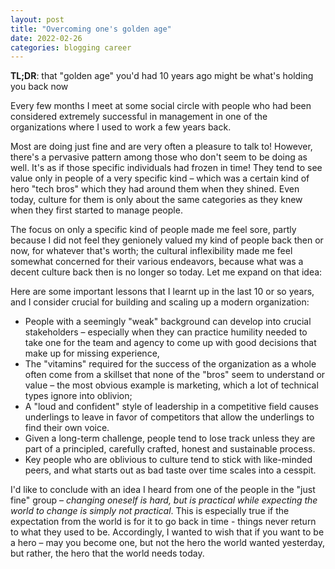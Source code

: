 ```yaml
---
layout: post
title: "Overcoming one's golden age"
date: 2022-02-26
categories: blogging career
---
```

**TL;DR**: that "golden age" you'd had 10 years ago might be what's holding you back now

Every few months I meet at some social circle with people who had been considered extremely successful in management in one of the organizations where I used to work a few years back.

Most are doing just fine and are very often a pleasure to talk to! However, there's a pervasive pattern among those who don't seem to be doing as well. It's as if those specific individuals had frozen in time! They tend to see value only in people of a very specific kind – which was a certain kind of hero "tech bros" which they had around them when they shined. Even today, culture for them is only about the same categories as they knew when they first started to manage people.

The focus on only a specific kind of people made me feel sore, partly because I did not feel they genionely valued my kind of people back then or now, for whatever that's worth; the cultural inflexibility made me feel somewhat concerned for their various endeavors, because what was a decent culture back then is no longer so today. Let me expand on that idea:

Here are some important lessons that I learnt up in the last 10 or so years, and I consider crucial for building and scaling up a modern organization:
- People with a seemingly "weak" background can develop into crucial stakeholders – especially when they can practice humility needed to take one for the team and agency to come up with good decisions that make up for missing experience,
- The "vitamins" required for the success of the organization as a whole often come from a skillset that none of the "bros" seem to understand or value – the most obvious example is marketing, which a lot of technical types ignore into oblivion;
- A "loud and confident" style of leadership in a competitive field causes underlings to leave in favor of competitors that allow the underlings to find their own voice.
- Given a long-term challenge, people tend to lose track unless they are part of a principled, carefully crafted, honest and sustainable process.
- Key people who are oblivious to culture tend to stick with like-minded peers, and what starts out as bad taste over time scales into a cesspit. 

I'd like to conclude with an idea I heard from one of the people in the "just fine" group – *changing oneself is hard, but is practical while expecting the world to change is simply not practical*. This is especially true if the expectation from the world is for it to go back in time - things never return to what they used to be. Accordingly, I wanted to wish that if you want to be a hero – may you become one, but not the hero the world wanted yesterday, but rather, the hero that the world needs today.
